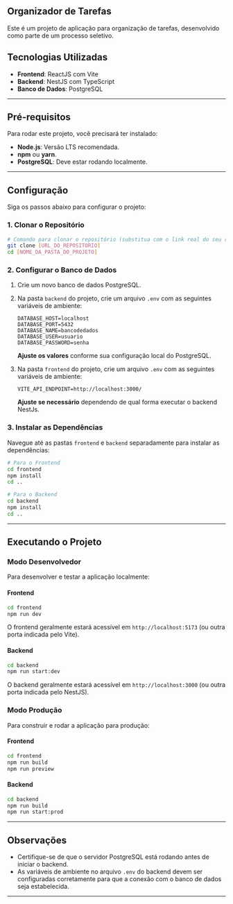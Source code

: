 ## Organizador de Tarefas

Este é um projeto de aplicação para organização de tarefas, desenvolvido como parte de um processo seletivo.

## Tecnologias Utilizadas

  * **Frontend**: ReactJS com Vite
  * **Backend**: NestJS com TypeScript
  * **Banco de Dados**: PostgreSQL

-----

## Pré-requisitos

Para rodar este projeto, você precisará ter instalado:

  * **Node.js**: Versão LTS recomendada.
  * **npm** ou **yarn**.
  * **PostgreSQL**: Deve estar rodando localmente.

-----

## Configuração

Siga os passos abaixo para configurar o projeto:

### 1\. Clonar o Repositório

```bash
# Comando para clonar o repositório (substitua com o link real do seu repositório)
git clone [URL_DO_REPOSITORIO]
cd [NOME_DA_PASTA_DO_PROJETO]
```

### 2\. Configurar o Banco de Dados

1.  Crie um novo banco de dados PostgreSQL.

2.  Na pasta `backend` do projeto, crie um arquivo `.env` com as seguintes variáveis de ambiente:

    ```plaintext
    DATABASE_HOST=localhost
    DATABASE_PORT=5432
    DATABASE_NAME=bancodedados
    DATABASE_USER=usuario
    DATABASE_PASSWORD=senha
    ```

    **Ajuste os valores** conforme sua configuração local do PostgreSQL.

3. Na pasta `frontend` do projeto, crie um arquivo `.env` com as seguintes variáveis de ambiente:
    ```plaintext
    VITE_API_ENDPOINT=http://localhost:3000/
    ```
    **Ajuste se necessário** dependendo de qual forma executar o backend NestJs.

### 3\. Instalar as Dependências

Navegue até as pastas `frontend` e `backend` separadamente para instalar as dependências:

```bash
# Para o Frontend
cd frontend
npm install
cd ..

# Para o Backend
cd backend
npm install
cd ..
```

-----

## Executando o Projeto

### Modo Desenvolvedor

Para desenvolver e testar a aplicação localmente:

#### Frontend

```bash
cd frontend
npm run dev
```

O frontend geralmente estará acessível em `http://localhost:5173` (ou outra porta indicada pelo Vite).

#### Backend

```bash
cd backend
npm run start:dev
```

O backend geralmente estará acessível em `http://localhost:3000` (ou outra porta indicada pelo NestJS).

### Modo Produção

Para construir e rodar a aplicação para produção:

#### Frontend

```bash
cd frontend
npm run build
npm run preview
```

#### Backend

```bash
cd backend
npm run build
npm run start:prod
```

-----

## Observações

  * Certifique-se de que o servidor PostgreSQL está rodando antes de iniciar o backend.
  * As variáveis de ambiente no arquivo `.env` do backend devem ser configuradas corretamente para que a conexão com o banco de dados seja estabelecida.

-----
